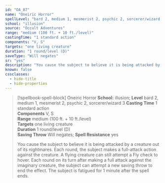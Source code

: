 ```yaml
---
id: "OA_87"
name: "Oneiric Horror"
spellLevel: "bard 2, medium 1, mesmerist 2, psychic 2, sorcerer/wizard 3"
school: "illusion"
source: "Occult Adventures"
range: "medium (100 ft. + 10 ft./level)"
castingTime: "1 standard action"
components: "V, S"
targets: "one living creature"
duration: "1 round/level (D)"
saveType: "Will negates"
sr: "yes"
description: "You cause the subject to believe it is being attacked by a creature out of its nightmares. Each round, the subject makes a full-attack action against the creature. A flying creature can still attempt a Fly check to hover. Each round on its turn after making a full attack against the imaginary creature, the subject can attempt a new saving throw to end the effect. The subject is fatigued for 1 minute after the spell ends."
known: false
cssclasses:
  - hide-title
  - hide-properties
---
```


> [!spellbook-spell-block] Oneiric Horror
> **School:** illusion; **Level** bard 2, medium 1, mesmerist 2, psychic 2, sorcerer/wizard 3
> **Casting Time** 1 standard action  
> **Components** V, S  
> **Range** medium (100 ft. + 10 ft./level)  
> **Targets** one living creature  
> **Duration** 1 round/level (D)  
> **Saving Throw** Will negates; **Spell Resistance** yes
> 
> You cause the subject to believe it is being attacked by a creature out of its nightmares. Each round, the subject makes a full-attack action against the creature. A flying creature can still attempt a Fly check to hover. Each round on its turn after making a full attack against the imaginary creature, the subject can attempt a new saving throw to end the effect. The subject is fatigued for 1 minute after the spell ends.